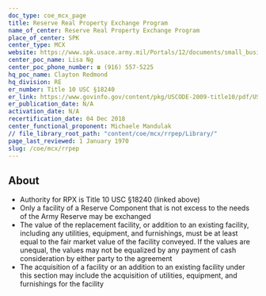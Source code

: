 ```yaml
---
doc_type: coe_mcx_page 
title: Reserve Real Property Exchange Program
name_of_center: Reserve Real Property Exchange Program
place_of_center: SPK
center_type: MCX
website: https://www.spk.usace.army.mil/Portals/12/documents/small_business/Virtual%20BOOH%202021/Real_Estate_Division_Information.pdf?ver=noLd6tefpdqaoI6ccsSUCg%3D%3D
center_poc_name: Lisa Ng
center_poc_phone_number: ☎ (916) 557-5225
hq_poc_name: Clayton Redmond
hq_division: RE
er_number: Title 10 USC §18240
er_link: https://www.govinfo.gov/content/pkg/USCODE-2009-title10/pdf/USCODE-2009-title10-subtitleE-partV-chap1803-sec18240.pdf
er_publication_date: N/A
activation_date: N/A
recertification_date: 04 Dec 2018
center_functional_proponent: Michaele Mandulak
// file_library_root_path: "content/coe/mcx/rrpep/Library/" 
page_last_reviewed: 1 January 1970 
slug: /coe/mcx/rrpep
---
```


## About 
<ul>
    <li>Authority for RPX is Title 10 USC §18240 (linked above)</li>
    <li>Only a facility of a Reserve Component that is not excess to the needs of the Army Reserve may be exchanged</li>
    <li>The value of the replacement facility, or addition to an existing facility, including any utilities, equipment, and furnishings, must be at least equal to the fair market value of the facility conveyed. If the values are unequal, the values may not be equalized by any payment of cash consideration by either party to the agreement</li>
    <li>The acquisition of a facility or an addition to an existing facility under this section may include the acquisition of utilities, equipment, and furnishings for the facility</li>
</ul>

 
